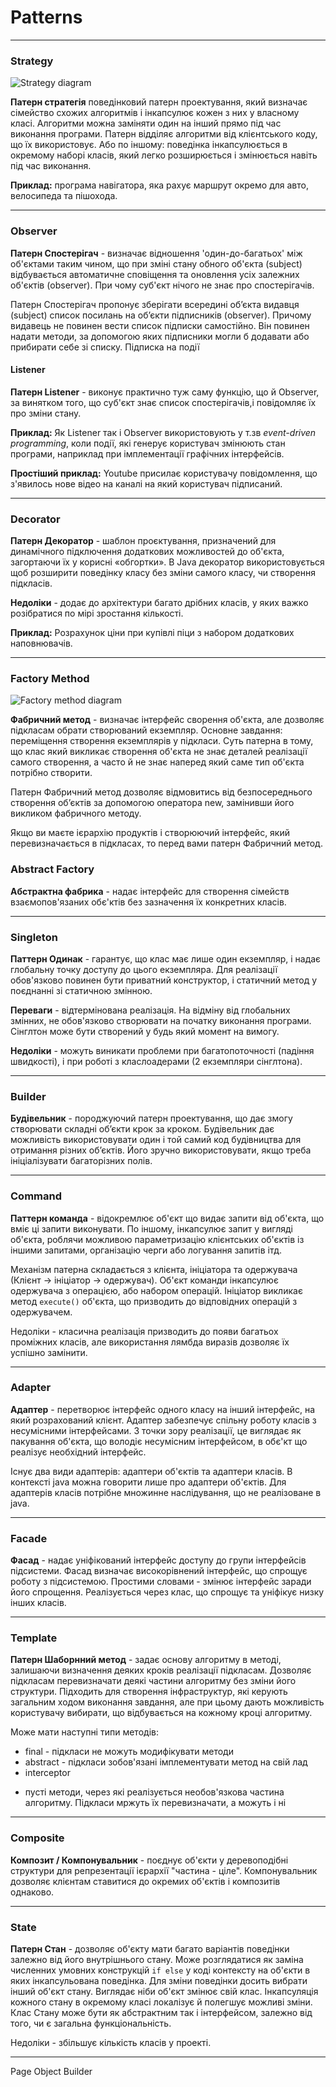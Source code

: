 # Patterns
---
### Strategy
![Strategy diagram](/images/strategy.png "Strategy diagram")

**Патерн стратегія** поведінковий патерн проектування, який визначає сімейство схожих алгоритмів і інкапсулює кожен з них у власному класі. Алгоритми можна заміняти один на інший прямо під час виконання програми. Патерн відділяє алгоритми від клієнтського коду, що їх використовує. Або по іншому: поведінка інкапсулюється в окремому наборі класів, який легко розширюється і змінюється навіть під час виконання. 

**Приклад:** програма навігатора, яка рахує маршрут окремо для авто, велосипеда та пішохода.

---
### Observer
**Патерн Спостерігач** - визначає відношення 'один-до-багатьох' між об'єктами таким чином, що при зміні стану обного об'єкта (subject) відбувається автоматичне сповіщення та оновлення усіх залежних об'єктів (observer). При чому суб'єкт нічого не знає про спостерігачів.

Патерн Спостерігач пропонує зберігати всередині об’єкта видавця (subject) список посилань на об’єкти підписників (observer). Причому видавець не повинен вести список підписки самостійно. Він повинен надати методи, за допомогою яких підписники могли б додавати або прибирати себе зі списку.
Підписка на події

#### Listener
**Патерн Listener** - виконує практично туж саму функцію, що й Observer, за винятком того, що суб'єкт знає список спостерігачів,і повідомляє їх про зміни стану.

**Приклад:** Як Listener так і Observer використовують у т.зв *event-driven programming*, коли події, які генерує користувач змінюють стан програми, наприклад при імплементації графічних інтерфейсів.

**Простіший приклад:** Youtube присилає користувачу повідомлення, що з'явилось нове відео на каналі на який користувач підписаний.

---
### Decorator
**Патерн Декоратор** - шаблон проєктування, призначений для динамічного підключення додаткових можливостей до об'єкта, загортаючи їх у корисні «обгортки». В Java декоратор використовується щоб розширити поведінку класу без зміни самого класу, чи створення підкласів.

**Недоліки** - додає до архітектури багато дрібних класів, у яких важко розібратися по мірі зростання кількості.

**Приклад:** Розрахунок ціни при купівлі піци з набором додаткових наповнювачів.

---
### Factory Method
![Factory method diagram](/images/factory.png "Factory method diagram")

**Фабричний метод** - визначає інтерфейс сворення об'єкта, але дозволяє підкласам обрати створюваний екземпляр. Основне завдання: переміщення створення екземплярів у підкласи. Суть патерна в тому, що клас який викликає створення об'єкта не знає деталей реалізації самого створення, а часто й не знає наперед який саме тип об'єкта потрібно створити.

Патерн Фабричний метод дозволяє відмовитись від безпосереднього створення об’єктів за допомогою оператора new, замінивши його викликом фабричного методу.

Якщо ви маєте ієрархію продуктів і створюючий інтерфейс, який перевизначається в підкласах, то перед вами патерн Фабричний метод.

### Abstract Factory
**Абстрактна фабрика** - надає інтерфейс для створення сімейств взаємопов'язаних обє'ктів без зазначення їх конкретних класів.

---
### Singleton
**Паттерн Одинак** - гарантує, що клас має лише один екземпляр, і надає глобальну точку доступу до цього екземпляра. Для реалізації обов'язково повинен бути приватний конструктор, і статичний метод у поєднанні зі статичною змінною.

**Переваги** - відтермінована реалізація. На відміну від глобальних змінних, не обов'язково створювати на початку виконання програми. Сінглтон може бути створений у будь який момент на вимогу.

**Недоліки** - можуть виникати проблеми при багатопоточності (падіння швидкості), і при роботі з класлоадерами (2
 екземпляри сінглтона).

---
### Builder
**Будівельник** - породжуючий патерн проектування, що дає змогу створювати складні об’єкти крок за кроком. Будівельник дає можливість використовувати один і той самий код будівництва для отримання різних об’єктів. Його зручно використовувати, якщо треба ініціалізувати багаторізних полів.

---
### Command

**Паттерн команда** - відокремлює об'єкт що видає запити від об'єкта, що вміє ці запити виконувати. По іншому, інкапсулює запит у вигляді об'єкта, роблячи можливою параметризацію клієнтських об'єктів із іншими запитами, організацію черги або логування запитів ітд.

Механізм патерна складається з клієнта, ініціатора та одержувача (Клієнт -> ініціатор -> одержувач). Об'єкт команди інкапсулює одержувача з операцією, або набором операцій. Ініціатор викликає метод `execute()` об'єкта, що призводить до відповідних операцій з одержувачем.

Недоліки - класична реалізація призводить до появи багатьох проміжних класів, але використання лямбда виразів дозволяє їх успішно замінити.

---
### Adapter

**Адаптер** - перетворює інтерфейс одного класу на інший інтерфейс, на який розрахований клієнт. Адаптер забезпечує спільну роботу класів з несумісними інтерфейсами. З точки зору реалізації, це виглядає як пакування об'єкта, що володіє несумісним інтерфейсом, в обє'кт що реалізує необхідний інтерфейс.

Існує два види адаптерів: адаптери об'єктів та адаптери класів. В контексті java можна говорити лише про адаптери об'єктів. Для адаптерів класів потрібне множинне наслідування, що не реалізоване в java.

---
### Facade

**Фасад** - надає уніфікований інтерфейс доступу до групи інтерфейсів підсистеми. Фасад визначає високорівнений інтерфейс, що спрощує роботу з підсистемою. Простими словами - змінює інтерфейс заради його спрощення. Реалізується через клас, що спрощує та уніфікує низку інших класів.

---
### Template

**Патерн Шаборнний метод** - задає основу алгоритму в методі, залишаючи визначення деяких кроків реалізації підкласам. Дозволяє підкласам перевизначати деякі частини алгоритму без зміни його структури. Підходить для створення інфраструктур, які керують загальним ходом виконання завдання, але при цьому дають можливість користувачу вибирати, що відбувається на кожному кроці алгоритму.

Може мати наступні типи методів:
* final - підкласи не можуть модифікувати методи
* abstract - підкласи зобов'язані імплементувати метод на свій лад
* interceptor
 - пусті методи, через які реалізується необов'язкова частина алгоритму. Підкласи мржуть їх перевизначати, а можуть і ні

---
### Composite
**Композит / Компонувальник** - поєднує об'єкти у деревоподібні структури для репрезентації ієрархії "частина - ціле". Компонувальник дозволяє клієнтам ставитися до окремих об'єктів і композитів однаково.


---
### State

**Патерн Стан** - дозволяє об'єкту мати багато варіантів поведінки залежно від його внутрішнього стану. Може розглядатися як заміна численних умовних конструкцій `if else` у коді контексту на об'єкти в яких інкапсульована поведінка. Для зміни поведінки досить вибрати інший об'єкт стану. Виглядає ніби об'єкт змінює свій клас. Інкапсуляція кожного стану в окремому класі локалізує й полегшує можливі зміни. Клас Стану може бути як абстрактним так і інтерфейсом, залежно від того, чи є загальна функціональність.

Недоліки - збільшує кількість класів у проекті.

---

Page Object
Builder
